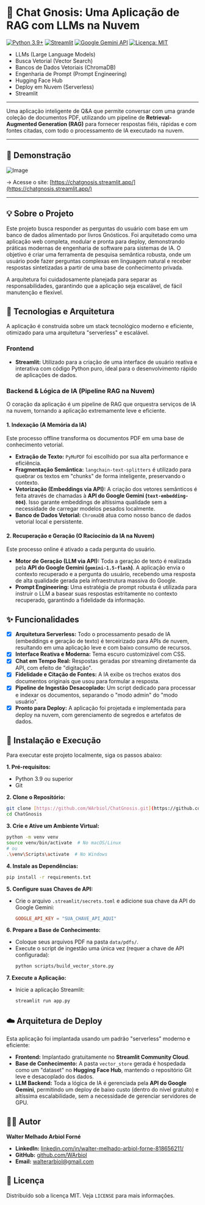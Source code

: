# 🤖 Chat Gnosis: Uma Aplicação de RAG com LLMs na Nuvem

[![Python 3.9+](https://img.shields.io/badge/Python-3.9+-blue.svg)](https://www.python.org/downloads/)
[![Streamlit](https://img.shields.io/badge/Streamlit-1.35-red.svg)](https://streamlit.io)
[![Google Gemini API](https://img.shields.io/badge/Google_Gemini-API-4285F4.svg)](https://ai.google.dev/)
[![Licença: MIT](https://img.shields.io/badge/Licença-MIT-yellow.svg)](https://opensource.org/licenses/MIT)

- LLMs (Large Language Models)
- Busca Vetorial (Vector Search)
- Bancos de Dados Vetoriais (ChromaDB)
- Engenharia de Prompt (Prompt Engineering)
- Hugging Face Hub
- Deploy em Nuvem (Serverless)
- Streamlit

---

Uma aplicação inteligente de Q&A que permite conversar com uma grande coleção de documentos PDF, utilizando um pipeline de **Retrieval-Augmented Generation (RAG)** para fornecer respostas fiéis, rápidas e com fontes citadas, com todo o processamento de IA executado na nuvem.

---

## 🎥 Demonstração

![Image](https://github.com/user-attachments/assets/1e5b1765-30c7-4cc4-8a5f-03a232c49b70)

&rarr; Acesse o site: [https://chatgnosis.streamlit.app/](https://chatgnosis.streamlit.app/)

---

## 💡 Sobre o Projeto

Este projeto busca responder as perguntas do usuário com base em um banco de dados alimentado por livros Gnósticos. Foi arquitetado como uma aplicação web completa, modular e pronta para deploy, demonstrando práticas modernas de engenharia de software para sistemas de IA. O objetivo é criar uma ferramenta de pesquisa semântica robusta, onde um usuário pode fazer perguntas complexas em linguagem natural e receber respostas sintetizadas a partir de uma base de conhecimento privada.

A arquitetura foi cuidadosamente planejada para separar as responsabilidades, garantindo que a aplicação seja escalável, de fácil manutenção e flexível.

## 🚀 Tecnologias e Arquitetura

A aplicação é construída sobre um stack tecnológico moderno e eficiente, otimizado para uma arquitetura "serverless" e escalável.

### **Frontend**

- **Streamlit:** Utilizado para a criação de uma interface de usuário reativa e interativa com código Python puro, ideal para o desenvolvimento rápido de aplicações de dados.

### **Backend & Lógica de IA (Pipeline RAG na Nuvem)**

O coração da aplicação é um pipeline de RAG que orquestra serviços de IA na nuvem, tornando a aplicação extremamente leve e eficiente.

#### 1. **Indexação (A Memória da IA)**

Este processo offline transforma os documentos PDF em uma base de conhecimento vetorial.

- **Extração de Texto:** `PyMuPDF` foi escolhido por sua alta performance e eficiência.
- **Fragmentação Semântica:** `langchain-text-splitters` é utilizado para quebrar os textos em "chunks" de forma inteligente, preservando o contexto.
- **Vetorização (Embeddings via API):** A criação dos vetores semânticos é feita através de chamadas à **API do Google Gemini (`text-embedding-004`)**. Isso garante embeddings de altíssima qualidade sem a necessidade de carregar modelos pesados localmente.
- **Banco de Dados Vetorial:** `ChromaDB` atua como nosso banco de dados vetorial local e persistente.

#### 2. **Recuperação e Geração (O Raciocínio da IA na Nuvem)**

Este processo online é ativado a cada pergunta do usuário.

- **Motor de Geração (LLM via API):** Toda a geração de texto é realizada pela **API do Google Gemini (`gemini-1.5-flash`)**. A aplicação envia o contexto recuperado e a pergunta do usuário, recebendo uma resposta de alta qualidade gerada pela infraestrutura massiva do Google.
- **Prompt Engineering:** Uma estratégia de prompt robusta é utilizada para instruir o LLM a basear suas respostas estritamente no contexto recuperado, garantindo a fidelidade da informação.

## ✨ Funcionalidades

- [x] **Arquitetura Serverless:** Todo o processamento pesado de IA (embeddings e geração de texto) é terceirizado para APIs de nuvem, resultando em uma aplicação leve e com baixo consumo de recursos.
- [x] **Interface Reativa e Moderna:** Tema escuro customizável com CSS.
- [x] **Chat em Tempo Real:** Respostas geradas por streaming diretamente da API, com efeito de "digitação".
- [x] **Fidelidade e Citação de Fontes:** A IA exibe os trechos exatos dos documentos originais que usou para formular a resposta.
- [x] **Pipeline de Ingestão Desacoplado:** Um script dedicado para processar e indexar os documentos, separando o "modo admin" do "modo usuário".
- [x] **Pronto para Deploy:** A aplicação foi projetada e implementada para deploy na nuvem, com gerenciamento de segredos e artefatos de dados.

## 🔧 Instalação e Execução

Para executar este projeto localmente, siga os passos abaixo:

**1. Pré-requisitos:**

- Python 3.9 ou superior
- Git

**2. Clone o Repositório:**

```bash
git clone [https://github.com/WArbiol/ChatGnosis.git](https://github.com/WArbiol/ChatGnosis.git)
cd ChatGnosis
```

**3. Crie e Ative um Ambiente Virtual:**

```bash
python -m venv venv
source venv/bin/activate  # No macOS/Linux
# ou
.\venv\Scripts\activate  # No Windows
```

**4. Instale as Dependências:**

```bash
pip install -r requirements.txt
```

**5. Configure suas Chaves de API:**

- Crie o arquivo `.streamlit/secrets.toml` e adicione sua chave da API do Google Gemini:
  ```toml
  GOOGLE_API_KEY = "SUA_CHAVE_API_AQUI"
  ```

**6. Prepare a Base de Conhecimento:**

- Coloque seus arquivos PDF na pasta `data/pdfs/`.
- Execute o script de ingestão uma única vez (requer a chave de API configurada):
  ```bash
  python scripts/build_vector_store.py
  ```

**7. Execute a Aplicação:**

- Inicie a aplicação Streamlit:
  ```bash
  streamlit run app.py
  ```

## ☁️ Arquitetura de Deploy

Esta aplicação foi implantada usando um padrão "serverless" moderno e eficiente:

- **Frontend:** Implantado gratuitamente no **Streamlit Community Cloud**.
- **Base de Conhecimento:** A pasta `vector_store` gerada é hospedada como um "dataset" no **Hugging Face Hub**, mantendo o repositório Git leve e desacoplado dos dados.
- **LLM Backend:** Toda a lógica de IA é gerenciada pela **API do Google Gemini**, permitindo um deploy de baixo custo (dentro do nível gratuito) e altíssima escalabilidade, sem a necessidade de gerenciar servidores de GPU.

## 👨‍💻 Autor

**Walter Melhado Arbiol Forné**

- **LinkedIn:** [linkedin.com/in/walter-melhado-arbiol-forne-818656211/](https://www.linkedin.com/in/walter-melhado-arbiol-forne-818656211/)
- **GitHub:** [github.com/WArbiol](https://github.com/WArbiol)
- **Email:** [walterarbiol@gmail.com](mailto:walterarbiol@gmail.com)

## 📜 Licença

Distribuído sob a licença MIT. Veja `LICENSE` para mais informações.
